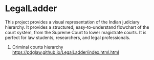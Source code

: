 # LegalLadder
This project provides a visual representation of the Indian judiciary hierarchy. It provides a structured, easy-to-understand flowchart of the court system, from the Supreme Court to lower magistrate courts. It is perfect for law students, researchers, and legal professionals.

1. Criminal courts hierarchy
https://pdglaw.github.io/LegalLadder/index.html.html
